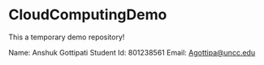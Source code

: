 # CloudComputingDemo
This a temporary demo repository!

Name: Anshuk Gottipati
Student Id: 801238561
Email: Agottipa@uncc.edu

